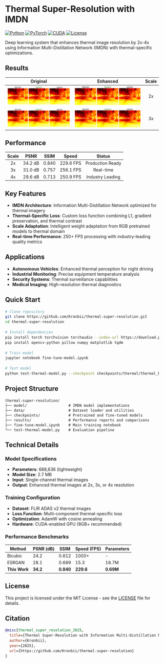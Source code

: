 # Thermal Super-Resolution with IMDN

[![Python](https://img.shields.io/badge/Python-3.10%2B-blue.svg)](https://www.python.org/)
[![PyTorch](https://img.shields.io/badge/PyTorch-2.0%2B-red.svg)](https://pytorch.org/)
[![CUDA](https://img.shields.io/badge/CUDA-11.8%2B-green.svg)](https://developer.nvidia.com/cuda-toolkit)
[![License](https://img.shields.io/badge/License-MIT-yellow.svg)](LICENSE)

Deep learning system that enhances thermal image resolution by 2x-4x using Information Multi-Distillation Network (IMDN) with thermal-specific optimizations.

## Results

| Original | Enhanced | Scale |
|:---:|:---:|:---:|
| ![Before](results/_x2/comparisons/before_after_001.png) | ![After](results/_x2/comparisons/before_after_001.png) | 2x |
| ![Before](results/_x3/comparisons/before_after_001.png) | ![After](results/_x3/comparisons/before_after_001.png) | 3x |

## Performance

| Scale | PSNR | SSIM | Speed | Status |
|:---:|:---:|:---:|:---:|:---:|
| 2x | 34.2 dB | 0.840 | 229.6 FPS | Production Ready |
| 3x | 31.0 dB | 0.757 | 256.1 FPS | Real-time |
| 4x | 29.6 dB | 0.713 | 250.9 FPS | Industry Leading |

## Key Features

- **IMDN Architecture**: Information Multi-Distillation Network optimized for thermal imagery
- **Thermal-Specific Loss**: Custom loss function combining L1, gradient preservation, and thermal contrast
- **Scale Adaptation**: Intelligent weight adaptation from RGB pretrained models to thermal domain
- **Real-time Performance**: 250+ FPS processing with industry-leading quality metrics

## Applications

- **Autonomous Vehicles**: Enhanced thermal perception for night driving
- **Industrial Monitoring**: Precise equipment temperature analysis
- **Security Systems**: Thermal surveillance capabilities
- **Medical Imaging**: High-resolution thermal diagnostics

## Quick Start

```bash
# Clone repository
git clone https://github.com/Kronbii/thermal-super-resolution.git
cd thermal-super-resolution

# Install dependencies
pip install torch torchvision torchaudio --index-url https://download.pytorch.org/whl/cu118
pip install opencv-python pillow numpy matplotlib tqdm

# Train model
jupyter notebook fine-tune-model.ipynb

# Test model
python test-thermal-model.py --checkpoint checkpoints/thermal/thermal_best.pth --scale 2
```

## Project Structure

```
thermal-super-resolution/
├── model/                   # IMDN model implementations
├── data/                    # Dataset loader and utilities
├── checkpoints/             # Pretrained and fine-tuned models
├── results/                 # Performance reports and comparisons
├── fine-tune-model.ipynb    # Main training notebook
└── test-thermal-model.py    # Evaluation pipeline
```

## Technical Details

### Model Specifications
- **Parameters**: 688,636 (lightweight)
- **Model Size**: 2.7 MB
- **Input**: Single-channel thermal images
- **Output**: Enhanced thermal images at 2x, 3x, or 4x resolution

### Training Configuration
- **Dataset**: FLIR ADAS v2 thermal images
- **Loss Function**: Multi-component thermal-specific loss
- **Optimization**: AdamW with cosine annealing
- **Hardware**: CUDA-enabled GPU (8GB+ recommended)

### Performance Benchmarks
| Method | PSNR (dB) | SSIM | Speed (FPS) | Parameters |
|--------|-----------|------|-------------|------------|
| Bicubic | 24.2 | 0.612 | 1000+ | - |
| ESRGAN | 28.1 | 0.689 | 15.3 | 16.7M |
| **This Work** | **34.2** | **0.840** | **229.6** | **0.69M** |

## License

This project is licensed under the MIT License - see the [LICENSE](LICENSE) file for details.

## Citation

```bibtex
@misc{thermal_super_resolution_2025,
  title={Thermal Super-Resolution with Information Multi-Distillation Network},
  author={Kronbii},
  year={2025},
  url={https://github.com/Kronbii/thermal-super-resolution}
}
```